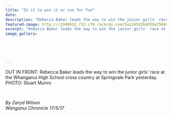 ```yaml
---
title: "In it to win it or run for fun"
date: 
description: "Rebecca Baker leads the way to win the junior girls' race at the Whanganui High School cross country at Springvale Park yesterday..."
featured-image: http://c1940652.r52.cf0.rackcdn.com/5a1245d1b8d39a25b60003e0/Rebecca-Baker-chron-PHOTO-ONLY-29-June.jpg
excerpt: "Rebecca Baker leads the way to win the junior girls' race at the Whanganui High School cross country at Springvale Park yesterday."
image_gallery:
    
    
    
    
    
---
```


<p>OUT IN FRONT: Rebecca Baker leads the way to win the junior girls' race at the Whanganui High School cross country at Springvale Park yesterday.<br />PHOTO: Stuart Munro<br /><br /></p>
<p><img src=http://c1940652.r52.cf0.rackcdn.com/5926773cb8d39a0a7c0007d3/Wang-Chron-story-17-May.jpg alt="" /></p>
<p><em>By Zaryd Wilson</em><br /><em>Wanganui Chronicle 17/5/17</em></p>

